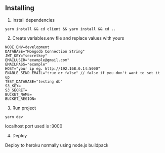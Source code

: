 ## Installing

1. Install dependencies

```
yarn install && cd client && yarn install && cd ..
```

2. Create variables.env file and replace values with yours

```
NODE_ENV=development
DATABASE="Mongodb Connection String"
JWT_KEY="secretkey"
EMAILUSER="example@gmail.com"
EMAILPASS="example"
HOST="your ip eg. http://192.168.0.14:5000"
ENABLE_SEND_EMAIL="true or false" // false if you don't want to set it up
TEST_DATABASE="testing db"
S3_KEY=
S3_SECRET=
BUCKET_NAME=
BUCKET_REGION=
```

3. Run project

```
yarn dev
```

localhost port used is :3000

4. Deploy

Deploy to heroku normally using node.js buildpack
